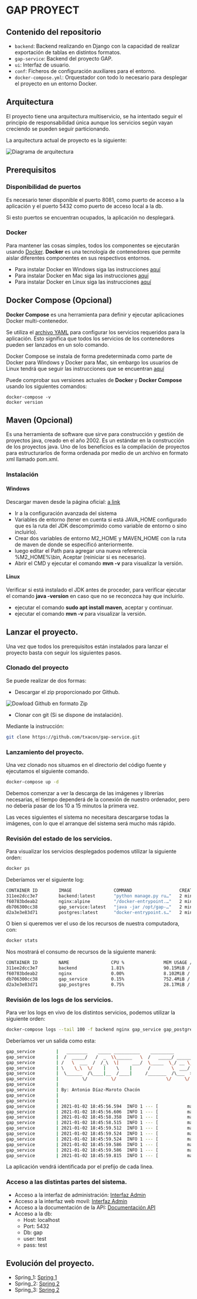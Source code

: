 # GAP PROYECT

## Contenido del repositorio

- `backend`: Backend realizando en Django con la capacidad de realizar exportación de tablas en distintos formatos. 
- `gap-service`: Backend del proyecto GAP.
- `ui`: Interfaz de usuario.
- `conf`: Ficheros de configuración auxiliares para el entorno.
- `docker-compose.yml`: Orquestador con todo lo necesario para desplegar el proyecto en un entorno Docker. 

## Arquitectura

El proyecto tiene una arquitectura multiservicio, se ha intentado seguir el principio de responsabilidad única aunque los servicios según vayan creciendo se pueden seguir particionando.

La arquitectura actual de proyecto es la siguiente:

![Diagrama de arquitectura](doc_images/arch_diagram.png)

## Prerequisitos

### Disponibilidad de puertos

Es necesario tener disponible el puerto 8081, como puerto de acceso a la aplicación y el puerto 5432 como puerto de acceso local a la db.

Si esto puertos se encuentran ocupados, la aplicación no desplegará.

### Docker

Para mantener las cosas simples, todos los componentes se ejecutarán usando [Docker](https://www.docker.com). **Docker** es una tecnología de contenedores que permite aislar diferentes componentes en sus respectivos entornos.

- Para instalar Docker en Windows siga las instrucciones [aquí](https://docs.docker.com/docker-for-windows/)
- Para instalar Docker en Mac siga las instrucciones [aquí](https://docs.docker.com/docker-for-mac/)
- Para instalar Docker en Linux siga las instrucciones [aquí](https://docs.docker.com/install/)

## Docker Compose (Opcional)

**Docker Compose** es una herramienta para definir y ejecutar aplicaciones Docker multi-contenedor.

Se utiliza el [archivo YAML](docker-compose.yml) para configurar los servicios requeridos para la aplicación. Esto significa que todos los servicios de los contenedores pueden ser lanzados en un solo comando.

Docker Compose se instala de forma predeterminada como parte de Docker para Windows y Docker para Mac, sin embargo los usuarios de Linux tendrá que seguir las instrucciones que se encuentran [aquí](https://docs.docker.com/compose/install/)

Puede comprobar sus versiones actuales de **Docker** y **Docker Compose** usando los siguientes comandos:

```console
docker-compose -v
docker version
```
## Maven (Opcional)


Es una herramienta de software que sirve para construcción y gestión de proyectos java, creado en el año 2002. Es un estándar en la construcción de los proyectos java. Uno de los beneficios es la compilación de proyectos para estructurarlos de forma ordenada por medio de un archivo en formato xml llamado pom.xml.

### Instalación

#### Windows

Descargar maven desde la página oficial: [a link](https://maven.apache.org/download.cgi)

* Ir a la configuración avanzada del sistema
* Variables de entorno (tener en cuenta si está JAVA_HOME configurado que es la ruta del JDK descomprimido como variable de entorno o sino incluirlo).
* Crear dos variables de entorno M2_HOME y MAVEN_HOME con la ruta de maven de donde se especificó anteriormente.
* luego editar el Path para agregar una nueva referencia %M2_HOME%\bin, Aceptar (reiniciar si es necesario).
* Abrir el CMD y ejecutar el comando **mvn -v** para visualizar la versión.

#### Linux

Verificar si está instalado el JDK antes de proceder, para verificar ejecutar el comando **java -version** en caso que no se reconozca hay que incluirlo.

* ejecutar el comando **sudo apt install maven**, aceptar y continuar.
* ejecutar el comando **mvn -v** para visualizar la versión.

## Lanzar el proyecto.

Una vez que todos los prerequisitos están instalados para lanzar el proyecto basta con seguir los siguientes pasos.

### Clonado del proyecto

Se puede realizar de dos formas:

- Descargar el zip proporcionado por Github.

![Dowload Github en formato Zip](doc_images/download_github.png)

- Clonar con git (Si se dispone de instalación).

Mediante la instrucción:

```bash
git clone https://github.com/txacon/gap-service.git
```

### Lanzamiento del proyecto.

Una vez clonado nos situamos en el directorio del código fuente y ejecutamos el siguiente comando.

```bash
docker-compose up -d
```

Debemos comenzar a ver la descarga de las imágenes y librerías necesarias, el tiempo dependerá de la conexión de nuestro ordenador, pero no debería pasar de los 10 a 15 minutos la primera vez.

Las veces siguientes el sistema no necesitara descargarse todas la imágenes, con lo que el arranque del sistema será mucho más rápido.

### Revisión del estado de los servicios.

Para visualizar los servicios desplegados podemos utilizar la siguiente orden:

```bash
docker ps
```

Deberíamos ver el siguiente log:

```bash
CONTAINER ID        IMAGE                COMMAND                  CREATED             STATUS              PORTS                    NAMES
311ee2dcc3e7        backend:latest       "python manage.py ru…"   2 minutes ago       Up 2 minutes        0.0.0.0:8000->8000/tcp   backend
f60783bdeab2        nginx:alpine         "/docker-entrypoint.…"   2 minutes ago       Up 2 minutes        0.0.0.0:8081->80/tcp     nginx
db706300cc38        gap_service:latest   "java -jar /opt/gap-…"   2 minutes ago       Up 2 minutes        0.0.0.0:8080->8080/tcp   gap_service
d2a3e3e83d71        postgres:latest      "docker-entrypoint.s…"   2 minutes ago       Up 2 minutes        0.0.0.0:5432->5432/tcp   gap_postgres
```

O bien si queremos ver el uso de los recursos de nuestra computadora, con:

```bash
docker stats
```

Nos mostrará el consumo de recursos de la siguiente manerá:

```bash
CONTAINER ID        NAME                CPU %               MEM USAGE / LIMIT     MEM %               NET I/O             BLOCK I/O           PIDS
311ee2dcc3e7        backend             1.81%               90.15MiB / 15.58GiB   0.57%               9.98kB / 1.71kB     50.9MB / 28.7kB     3
f60783bdeab2        nginx               0.00%               8.102MiB / 15.58GiB   0.05%               6.21kB / 42B        4.23MB / 0B         9
db706300cc38        gap_service         0.15%               752.4MiB / 15.58GiB   4.72%               128kB / 87.8kB      121MB / 0B          39
d2a3e3e83d71        gap_postgres        0.75%               28.17MiB / 15.58GiB   0.18%               113kB / 143kB       57.1MB / 401kB      18
```

### Revisión de los logs de los servicios.

Para ver los logs en vivo de los distintos servicios, podemos utilizar la siguiente orden:

```bash
docker-compose logs --tail 100 -f backend nginx gap_service gap_postgres
```

Deberíamos ver un salida como esta:

```bash
gap_service        |   ________    _____ __________    _________                  .__
gap_service        |  /  _____/   /  _  \\______   \  /   _____/ ______________  _|__| ____  ____
gap_service        | /   \  ___  /  /_\  \|     ___/  \_____  \_/ __ \_  __ \  \/ /  |/ ___\/ __ \
gap_service        | \    \_\  \/    |    \    |      /        \  ___/|  | \/\   /|  \  \__\  ___/
gap_service        |  \______  /\____|__  /____|     /_______  /\___  >__|    \_/ |__|\___  >___  >
gap_service        |         \/         \/                   \/     \/                    \/    \/
gap_service        | 
gap_service        | By: Antonio Díaz-Maroto Chacón
gap_service        | 
gap_service        | 
gap_service        | 2021-01-02 18:45:56.594  INFO 1 --- [           main] com.txacon.gap.GapServiceApplication     : Starting GapServiceApplication v0.0.1-SNAPSHOT on db706300cc38 with PID 1 (/opt/gap-service/gap-service.jar started by root in /opt/app)
gap_service        | 2021-01-02 18:45:56.606  INFO 1 --- [           main] com.txacon.gap.GapServiceApplication     : The following profiles are active: docker
gap_service        | 2021-01-02 18:45:58.358  INFO 1 --- [           main] .s.d.r.c.RepositoryConfigurationDelegate : Bootstrapping Spring Data JPA repositories in DEFERRED mode.
gap_service        | 2021-01-02 18:45:58.515  INFO 1 --- [           main] .s.d.r.c.RepositoryConfigurationDelegate : Finished Spring Data repository scanning in 146ms. Found 7 JPA repository interfaces.
gap_service        | 2021-01-02 18:45:59.512  INFO 1 --- [           main] o.s.b.w.embedded.tomcat.TomcatWebServer  : Tomcat initialized with port(s): 8080 (http)
gap_service        | 2021-01-02 18:45:59.524  INFO 1 --- [           main] o.apache.catalina.core.StandardService   : Starting service [Tomcat]
gap_service        | 2021-01-02 18:45:59.524  INFO 1 --- [           main] org.apache.catalina.core.StandardEngine  : Starting Servlet engine: [Apache Tomcat/9.0.38]
gap_service        | 2021-01-02 18:45:59.586  INFO 1 --- [           main] o.a.c.c.C.[Tomcat].[localhost].[/]       : Initializing Spring embedded WebApplicationContext
gap_service        | 2021-01-02 18:45:59.586  INFO 1 --- [           main] w.s.c.ServletWebServerApplicationContext : Root WebApplicationContext: initialization completed in 2879 ms
gap_service        | 2021-01-02 18:45:59.815  INFO 1 --- [           main] o.s.s.concurrent.ThreadPoolTaskExecutor  : Initializing ExecutorService 'applicationTaskExecutor'
```

La aplicación vendrá identificada por el prefijo de cada linea.

### Acceso a las distintas partes del sistema.

- Acceso a la interfaz de administración: [Interfaz Admin](http://localhost:8081/admin)
- Acceso a la interfaz web movil: [Interfaz Admin](http://localhost:8081/)
- Acceso a la documentación de la API: [Documentación API](http://localhost:8081/gap-service/swagger-ui/)
- Acceso a la db: 
  - Host: localhost
  - Port: 5432
  - Db: gap
  - user: test
  - pass: test

## Evolución del proyecto.

- Spring_1: [Spring 1](SPRING_1.md)
- Spring_2: [Spring 2](SPRING_2.md)
- Spring_3: [Spring 2](SPRING_3.md)
